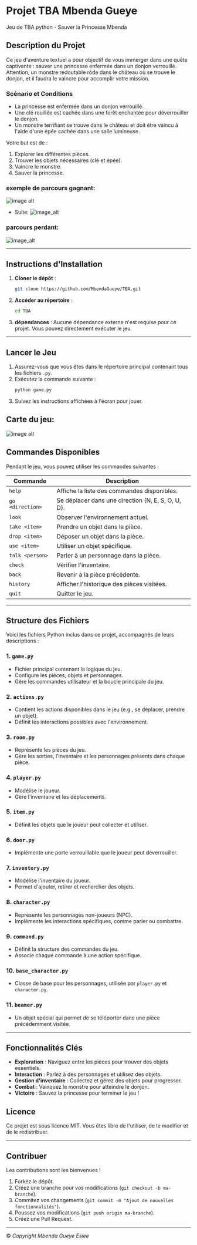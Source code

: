 

# Projet TBA Mbenda Gueye


 Jeu de TBA python - Sauver la Princesse Mbenda
## Description du Projet

Ce jeu d'aventure textuel a pour objectif de vous immerger dans une quête captivante : sauver une princesse enfermée dans un donjon verrouillé. Attention, un monstre redoutable rôde dans le château où se trouve le donjon, et il faudra le vaincre pour accomplir votre mission.

### Scénario et Conditions

- La princesse est enfermée dans un donjon verrouillé.
- Une clé rouillée est cachée dans une forêt enchantée pour déverrouiller le donjon.
- Un monstre terrifiant se trouve dans le château et doit être vaincu à l'aide d'une épée cachée dans une salle lumineuse.

Votre but est de :  
1. Explorer les différentes pièces.  
2. Trouver les objets nécessaires (clé et épée).  
3. Vaincre le monstre.  
4. Sauver la princesse.


### exemple de parcours gagnant:
![image alt](https://github.com/MbendaGueye/TBA/blob/bf20d093f40c61664e7f411cb3bac842b7d1f918/g1.png)

- Suite:
  ![image_alt](https://github.com/MbendaGueye/TBA/blob/bf20d093f40c61664e7f411cb3bac842b7d1f918/g2.png)



### parcours perdant:
![image_alt](https://github.com/MbendaGueye/TBA/blob/bf20d093f40c61664e7f411cb3bac842b7d1f918/p1.png)


---

## Instructions d'Installation

1. **Cloner le dépôt** :
   ```bash
   git clone https://github.com/MbendaGueye/TBA.git
   ```

2. **Accéder au répertoire** :
   ```bash
   cd TBA
   ```


3. **dépendances** :
   Aucune dépendance externe n'est requise pour ce projet. Vous pouvez directement exécuter le jeu.

---

## Lancer le Jeu

1. Assurez-vous que vous êtes dans le répertoire principal contenant tous les fichiers `.py`.
2. Exécutez la commande suivante :
   ```bash
   python game.py
   ```
3. Suivez les instructions affichées à l'écran pour jouer.

## Carte du jeu:

![image alt ](https://github.com/MbendaGueye/TBA/blob/11379d38636b26cc1fc8a443648f53974a0e5b0e/map%20jeu%20TBA.png)



## Commandes Disponibles

Pendant le jeu, vous pouvez utiliser les commandes suivantes :

| Commande        | Description                                         |
|-----------------|-----------------------------------------------------|
| `help`          | Affiche la liste des commandes disponibles.         |
| `go <direction>`| Se déplacer dans une direction (N, E, S, O, U, D). |
| `look`          | Observer l'environnement actuel.                   |
| `take <item>`   | Prendre un objet dans la pièce.                    |
| `drop <item>`   | Déposer un objet dans la pièce.                    |
| `use <item>`    | Utiliser un objet spécifique.                      |
| `talk <person>` | Parler à un personnage dans la pièce.              |
| `check`         | Vérifier l'inventaire.                             |
| `back`          | Revenir à la pièce précédente.                     |
| `history`       | Afficher l'historique des pièces visitées.         |
| `quit`          | Quitter le jeu.                                    |

---

## Structure des Fichiers

Voici les fichiers Python inclus dans ce projet, accompagnés de leurs descriptions :

### 1. **`game.py`**
   - Fichier principal contenant la logique du jeu.
   - Configure les pièces, objets et personnages.
   - Gère les commandes utilisateur et la boucle principale du jeu.

### 2. **`actions.py`**
   - Contient les actions disponibles dans le jeu (e.g., se déplacer, prendre un objet).
   - Définit les interactions possibles avec l'environnement.

### 3. **`room.py`**
   - Représente les pièces du jeu.
   - Gère les sorties, l'inventaire et les personnages présents dans chaque pièce.

### 4. **`player.py`**
   - Modélise le joueur.
   - Gère l'inventaire et les déplacements.

### 5. **`item.py`**
   - Définit les objets que le joueur peut collecter et utiliser.

### 6. **`door.py`**
   - Implémente une porte verrouillable que le joueur peut déverrouiller.

### 7. **`inventory.py`**
   - Modélise l'inventaire du joueur.
   - Permet d'ajouter, retirer et rechercher des objets.

### 8. **`character.py`**
   - Représente les personnages non-joueurs (NPC).
   - Implémente les interactions spécifiques, comme parler ou combattre.

### 9. **`command.py`**
   - Définit la structure des commandes du jeu.
   - Associe chaque commande à une action spécifique.

### 10. **`base_character.py`**
   - Classe de base pour les personnages, utilisée par `player.py` et `character.py`.

### 11. **`beamer.py`**
   - Un objet spécial qui permet de se téléporter dans une pièce précédemment visitée.

---

## Fonctionnalités Clés

- **Exploration** : Naviguez entre les pièces pour trouver des objets essentiels.
- **Interaction** : Parlez à des personnages et utilisez des objets.
- **Gestion d'inventaire** : Collectez et gérez des objets pour progresser.
- **Combat** : Vainquez le monstre pour atteindre le donjon.
- **Victoire** : Sauvez la princesse pour terminer le jeu !



## Licence

Ce projet est sous licence MIT. Vous êtes libre de l'utiliser, de le modifier et de le redistribuer.

---

## Contribuer

Les contributions sont les bienvenues !

1. Forkez le dépôt.
2. Créez une branche pour vos modifications (`git checkout -b ma-branche`).
3. Commitez vos changements (`git commit -m "Ajout de nouvelles fonctionnalités"`).
4. Poussez vos modifications (`git push origin ma-branche`).
5. Créez une Pull Request.

---
© *Copyright Mbenda Gueye Esiee*
